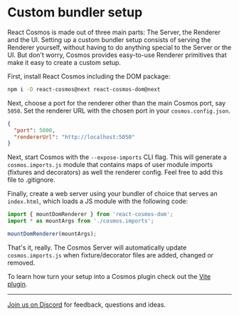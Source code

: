 # Custom bundler setup

React Cosmos is made out of three main parts: The Server, the Renderer and the UI. Setting up a custom bundler setup consists of serving the Renderer yourself, without having to do anything special to the Server or the UI. But don't worry, Cosmos provides easy-to-use Renderer primitives that make it easy to create a custom setup.

First, install React Cosmos including the DOM package:

```bash
npm i -D react-cosmos@next react-cosmos-dom@next
```

Next, choose a port for the renderer other than the main Cosmos port, say `5050`. Set the renderer URL with the chosen port in your `cosmos.config.json`.

```json
{
  "port": 5000,
  "rendererUrl": "http://localhost:5050"
}
```

Next, start Cosmos with the `--expose-imports` CLI flag. This will generate a `cosmos.imports.js` module that contains maps of user module imports (fixtures and decorators) as well the renderer config. Feel free to add this file to .gitignore.

Finally, create a web server using your bundler of choice that serves an `index.html`, which loads a JS module with the following code:

```js
import { mountDomRenderer } from 'react-cosmos-dom';
import * as mountArgs from './cosmos.imports';

mountDomRenderer(mountArgs);
```

That's it, really. The Cosmos Server will automatically update `cosmos.imports.js` when fixture/decorator files are added, changed or removed.

To learn how turn your setup into a Cosmos plugin check out the [Vite plugin](../packages/react-cosmos-plugin-vite).

---

[Join us on Discord](https://discord.gg/3X95VgfnW5) for feedback, questions and ideas.
